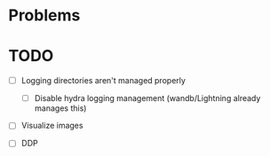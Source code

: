 
# Problems

# TODO

- [ ] Logging directories aren't managed properly
    - [ ] Disable hydra logging management (wandb/Lightning already manages this)
- [ ] Visualize images
- [ ] DDP


